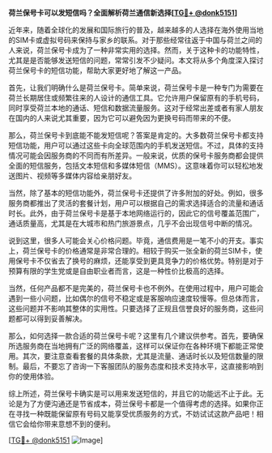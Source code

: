 **荷兰保号卡可以发短信吗？全面解析荷兰通信新选择[[TG💪+ @donk5151](https://t.me/s/donk5151)]**

近年来，随着全球化的发展和国际旅行的普及，越来越多的人选择在海外使用当地的SIM卡或虚拟号码来保持与家乡的联系。对于那些经常往返于中国与荷兰之间的人来说，荷兰保号卡成为了一种非常实用的选择。然而，关于这种卡的功能特性，尤其是是否能够发送短信的问题，常常引发不少疑问。本文将从多个角度深入探讨荷兰保号卡的短信功能，帮助大家更好地了解这一产品。

首先，让我们明确什么是荷兰保号卡。简单来说，荷兰保号卡是一种专门为需要在荷兰长期居住或频繁往来的人设计的通信工具。它允许用户保留原有的手机号码，同时享受荷兰本地的通话、短信和数据流量服务。这对于经常出差或者有家人朋友在国内的人来说尤其重要，因为它可以避免因为更换号码而带来的不便。

那么，荷兰保号卡到底能不能发短信呢？答案是肯定的。大多数荷兰保号卡都支持短信功能，用户可以通过这些卡向全球范围内的手机发送短信。不过，具体的支持情况可能会因服务商的不同而有所差异。一般来说，优质的保号卡服务商都会提供全面的短信服务，包括文本短信和多媒体短信（MMS）。这意味着你可以轻松地发送图片、视频等多媒体内容给亲朋好友。

当然，除了基本的短信功能外，荷兰保号卡还提供了许多附加的好处。例如，很多服务商都推出了灵活的套餐计划，用户可以根据自己的需求选择适合的流量和通话时长。此外，由于荷兰保号卡是基于本地网络运行的，因此它的信号覆盖范围广，通话质量高，尤其是在大城市和热门旅游景点，几乎不会出现信号中断的情况。

说到这里，很多人可能会关心价格问题。毕竟，通信费用是一笔不小的开支。事实上，荷兰保号卡的价格通常是非常合理的。相较于购买一张全新的荷兰SIM卡，使用保号卡不仅省去了换号的麻烦，还能享受到更具竞争力的价格优势。特别是对于预算有限的学生党或是自由职业者而言，这是一种性价比极高的选择。

当然，任何产品都不是完美的，荷兰保号卡也不例外。在使用过程中，用户可能会遇到一些小问题，比如偶尔的信号不稳定或是客服响应速度较慢等。但总体而言，这些问题并不影响其整体的实用性。只要选择了正规且信誉良好的服务商，这些问题都可以得到妥善解决。

那么，如何选择一款合适的荷兰保号卡呢？这里有几个建议供参考。首先，要确保所选服务商在当地拥有广泛的网络覆盖，这样可以保证你在各种环境下都能正常使用。其次，要注意查看套餐的具体条款，尤其是流量、通话时长以及短信数量的限制。最后，不要忘了咨询一下客服团队的服务态度和技术支持水平，这直接影响到你的使用体验。

综上所述，荷兰保号卡确实是可以用来发送短信的，并且它的功能远不止于此。无论是为了方便沟通还是节省成本，荷兰保号卡都是一个值得考虑的选择。如果你正在寻找一种既能保留原有号码又能享受优质服务的方式，不妨试试这款产品吧！相信它会给你带来意想不到的便利。

[[TG💪+ @donk5151](https://t.me/s/donk5151) ![Image](https://i.postimg.cc/rwNCRYN7/Snipaste-2025-04-30-17-27-05.png)]
